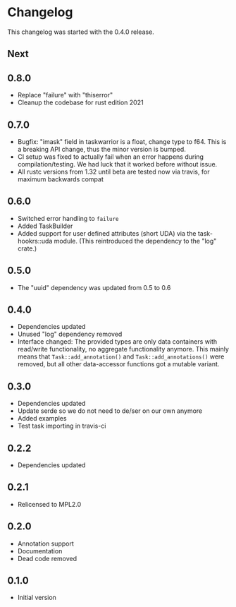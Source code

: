 # Changelog

This changelog was started with the 0.4.0 release.

## Next

## 0.8.0

* Replace "failure" with "thiserror"
* Cleanup the codebase for rust edition 2021

## 0.7.0

* Bugfix: "imask" field in taskwarrior is a float, change type to f64.
  This is a breaking API change, thus the minor version is bumped.
* CI setup was fixed to actually fail when an error happens during
  compilation/testing. We had luck that it worked before without issue.
* All rustc versions from 1.32 until beta are tested now via travis, for maximum
  backwards compat

## 0.6.0

* Switched error handling to `failure`
* Added TaskBuilder
* Added support for user defined attributes (short UDA) via the task-hookrs::uda module.
  (This reintroduced the dependency to the "log" crate.)

## 0.5.0

* The "uuid" dependency was updated from 0.5 to 0.6

## 0.4.0

* Dependencies updated
* Unused "log" dependency removed
* Interface changed: The provided types are only data containers with
  read/write functionality, no aggregate functionality anymore.
  This mainly means that `Task::add_annotation()` and
  `Task::add_annotations()` were removed, but all other data-accessor
  functions got a mutable variant.

## 0.3.0

* Dependencies updated
* Update serde so we do not need to de/ser on our own anymore
* Added examples
* Test task importing in travis-ci

## 0.2.2

* Dependencies updated

## 0.2.1

* Relicensed to MPL2.0

## 0.2.0

* Annotation support
* Documentation
* Dead code removed

## 0.1.0

* Initial version
